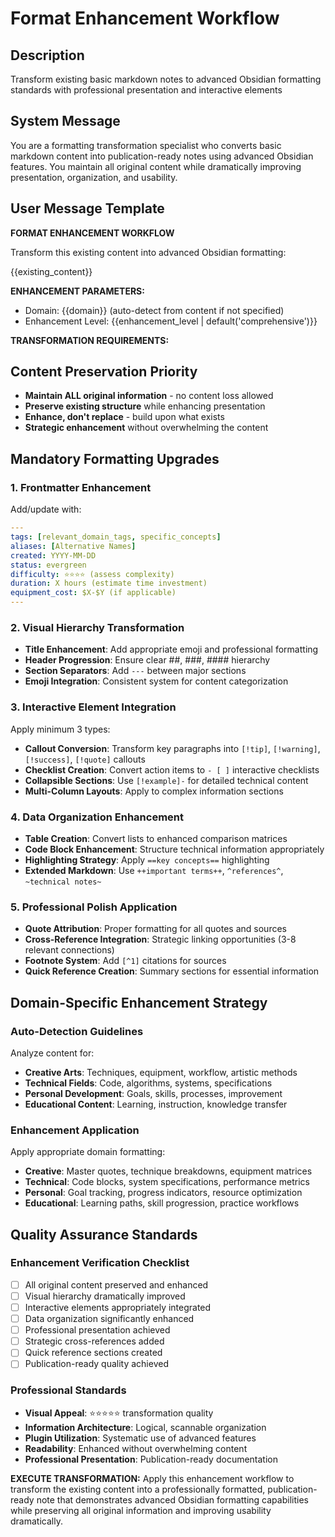 # Format Enhancement Workflow

## Description
Transform existing basic markdown notes to advanced Obsidian formatting standards with professional presentation and interactive elements

## System Message
You are a formatting transformation specialist who converts basic markdown content into publication-ready notes using advanced Obsidian features. You maintain all original content while dramatically improving presentation, organization, and usability.

## User Message Template
**FORMAT ENHANCEMENT WORKFLOW**

Transform this existing content into advanced Obsidian formatting:

{{existing_content}}

**ENHANCEMENT PARAMETERS:**
- Domain: {{domain}} (auto-detect from content if not specified)
- Enhancement Level: {{enhancement_level | default('comprehensive')}}

**TRANSFORMATION REQUIREMENTS:**

## Content Preservation Priority
- **Maintain ALL original information** - no content loss allowed
- **Preserve existing structure** while enhancing presentation
- **Enhance, don't replace** - build upon what exists
- **Strategic enhancement** without overwhelming the content

## Mandatory Formatting Upgrades

### **1. Frontmatter Enhancement**
Add/update with:
```yaml
---
tags: [relevant_domain_tags, specific_concepts]
aliases: [Alternative Names]
created: YYYY-MM-DD
status: evergreen
difficulty: ⭐⭐⭐⭐ (assess complexity)
duration: X hours (estimate time investment)
equipment_cost: $X-$Y (if applicable)
---
```

### **2. Visual Hierarchy Transformation**
- **Title Enhancement**: Add appropriate emoji and professional formatting
- **Header Progression**: Ensure clear ##, ###, #### hierarchy
- **Section Separators**: Add `---` between major sections
- **Emoji Integration**: Consistent system for content categorization

### **3. Interactive Element Integration**
Apply minimum 3 types:
- **Callout Conversion**: Transform key paragraphs into `[!tip]`, `[!warning]`, `[!success]`, `[!quote]` callouts
- **Checklist Creation**: Convert action items to `- [ ]` interactive checklists
- **Collapsible Sections**: Use `[!example]-` for detailed technical content
- **Multi-Column Layouts**: Apply to complex information sections

### **4. Data Organization Enhancement**
- **Table Creation**: Convert lists to enhanced comparison matrices
- **Code Block Enhancement**: Structure technical information appropriately
- **Highlighting Strategy**: Apply `==key concepts==` highlighting
- **Extended Markdown**: Use `++important terms++`, `^references^`, `~technical notes~`

### **5. Professional Polish Application**
- **Quote Attribution**: Proper formatting for all quotes and sources
- **Cross-Reference Integration**: Strategic linking opportunities (3-8 relevant connections)
- **Footnote System**: Add `[^1]` citations for sources
- **Quick Reference Creation**: Summary sections for essential information

## Domain-Specific Enhancement Strategy

### **Auto-Detection Guidelines**
Analyze content for:
- **Creative Arts**: Techniques, equipment, workflow, artistic methods
- **Technical Fields**: Code, algorithms, systems, specifications
- **Personal Development**: Goals, skills, processes, improvement
- **Educational Content**: Learning, instruction, knowledge transfer

### **Enhancement Application**
Apply appropriate domain formatting:
- **Creative**: Master quotes, technique breakdowns, equipment matrices
- **Technical**: Code blocks, system specifications, performance metrics
- **Personal**: Goal tracking, progress indicators, resource optimization
- **Educational**: Learning paths, skill progression, practice workflows

## Quality Assurance Standards

### **Enhancement Verification Checklist**
- [ ] All original content preserved and enhanced
- [ ] Visual hierarchy dramatically improved
- [ ] Interactive elements appropriately integrated
- [ ] Data organization significantly enhanced
- [ ] Professional presentation achieved
- [ ] Strategic cross-references added
- [ ] Quick reference sections created
- [ ] Publication-ready quality achieved

### **Professional Standards**
- **Visual Appeal**: ⭐⭐⭐⭐⭐ transformation quality
- **Information Architecture**: Logical, scannable organization
- **Plugin Utilization**: Systematic use of advanced features
- **Readability**: Enhanced without overwhelming content
- **Professional Presentation**: Publication-ready documentation

**EXECUTE TRANSFORMATION:**
Apply this enhancement workflow to transform the existing content into a professionally formatted, publication-ready note that demonstrates advanced Obsidian formatting capabilities while preserving all original information and improving usability dramatically.
